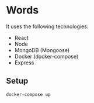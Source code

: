 # Words

It uses the following technologies:

- React
- Node
- MongoDB (Mongoose)
- Docker (docker-compose)
- Express

## Setup

```sh
docker-compose up
```
